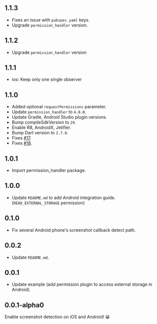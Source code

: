## 1.1.3
- Fixes an issue with `pubspec.yaml` keys.
- Upgrade `permission_handler` version.

## 1.1.2
- Upgrade `permission_handler` version

## 1.1.1
- ios: Keep only one single observer

## 1.1.0
- Added optional `requestPermissions` parameter.
- Update `permission_handler` to `4.0.0`.
- Update Gradle, Android Studio plugin versions.
- Bump compileSdkVersion to `29`.
- Enable R8, AndroidX, Jetifier.
- Bump Dart version to `2.7.0`.
- Fixes [#17](https://github.com/flutter-moum/flutter_screenshot_callback/issues/17).
- Fixes [#18](https://github.com/flutter-moum/flutter_screenshot_callback/issues/18).

## 1.0.1
- Import permission_handler package.

## 1.0.0
- Update `README.md` to add Android integration guide. (`READ_EXTERNAL_STORAGE` permission)

## 0.1.0
- Fix several Android phone's screenshot callback detect path.

## 0.0.2
- Update `README.md`.

## 0.0.1

- Update example (add permission plugin to access external storage in Android).

## 0.0.1-alpha0

Enable screenshot detection on iOS and Android! 😀


